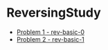 # ReversingStudy 
* [Problem 1 - rev-basic-0](https://github.com/idong00/ReversingStudy/tree/main/Problem1)
* [Problem 2 - rev-basic-1](https://github.com/idong00/ReversingStudy/tree/main/Problem2)
